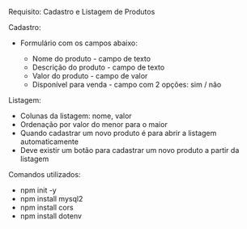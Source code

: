 Requisito: Cadastro e Listagem de Produtos

Cadastro:

- Formulário com os campos abaixo:

  - Nome do produto - campo de texto
  - Descrição do produto - campo de texto
  - Valor do produto - campo de valor
  - Disponível para venda - campo com 2 opções: sim / não

Listagem:

- Colunas da listagem: nome, valor
- Ordenação por valor do menor para o maior
- Quando cadastrar um novo produto é para abrir a listagem automaticamente
- Deve existir um botão para cadastrar um novo produto a partir da listagem


Comandos utilizados:
- npm init -y
- npm install mysql2
- npm install cors
- npm install dotenv